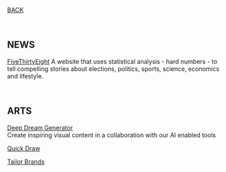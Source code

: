 [BACK](https://tane-rs.github.io/road-to-data-science)

<br>

## NEWS

[FiveThirtyEight](https://fivethirtyeight.com/)
A website that uses statistical analysis - hard numbers - to tell compelling stories about elections, politics, sports, science, economics and lifestyle.

<br>

## ARTS

[Deep Dream Generator](https://deepdreamgenerator.com/)  
Create inspiring visual content in a collaboration with our AI enabled tools

[Quick Draw](https://quickdraw.withgoogle.com/)  

[Tailor Brands](https://www.tailorbrands.com/)  